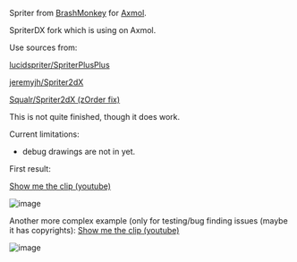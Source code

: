 
Spriter from [BrashMonkey](https://brashmonkey.com/) for [Axmol](https://github.com/axmolengine/axmol).

SpriterDX fork which is using on Axmol.

Use sources from: 

[lucidspriter/SpriterPlusPlus](https://github.com/lucidspriter/SpriterPlusPlus)

[jeremyjh/Spriter2dX](https://github.com/jeremyjh/Spriter2dX)

[Squalr/Spriter2dX (zOrder fix)](https://github.com/Squalr/Spriter2dX)


This is not quite finished, though it does work.

Current limitations: 
   * debug drawings are not in yet.
   
   First result:

[Show me the clip (youtube)](https://youtu.be/oR4eCCZ6xCQ)

![image](https://user-images.githubusercontent.com/8652787/233795726-04491420-feee-4e18-a6b5-d3a7def739c8.png)

Another more complex example (only for testing/bug finding issues (maybe it has copyrights):
[Show me the clip (youtube)](https://youtu.be/meKycTd2j6I)

![image](https://user-images.githubusercontent.com/8652787/233831135-add116ab-d854-4440-a6df-804a2e5704c8.png)




